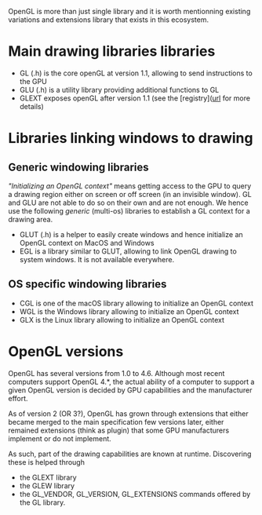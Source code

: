 OpenGL is more than just single library and it is worth mentionning existing variations and extensions library that exists in this ecosystem.


# Main drawing libraries libraries

* GL (.h) is the core openGL at version 1.1, allowing to send instructions to the GPU
* GLU (.h) is a utility library providing additional functions to GL
* GLEXT exposes openGL after version 1.1 (see the [registry]([url](https://registry.khronos.org/OpenGL/index_gl.php#headers) for more details)

# Libraries linking windows to drawing

## Generic windowing libraries

_"Initializing an OpenGL context"_ means getting access to the GPU to query a drawing region either on screen or off screen (in an invisible window). 
GL and GLU are not able to do so on their own and are not enough. 
We hence use the following _generic_ (multi-os) libraries to establish a GL context for a drawing area.

* GLUT (.h) is a helper to easily create windows and hence initialize an OpenGL context on MacOS and Windows
* EGL is a library similar to GLUT, allowing to link OpenGL drawing to system windows. It is not available everywhere.
 
## OS specific windowing libraries

* CGL is one of the macOS library allowing to initialize an OpenGL context
* WGL is the Windows library allowing to initialize an OpenGL context
* GLX is the Linux library allowing to initialize an OpenGL context

# OpenGL versions

OpenGL has several versions from 1.0 to 4.6. Although most recent computers support OpenGL 4.*, the actual ability of a computer to support a given 
OpenGL version is decided by GPU capabilities and the manufacturer effort.

As of version 2 (OR 3?), OpenGL has grown through extensions that either became merged to the main specification few versions later, 
either remained extensions (think as plugin) that some GPU manufacturers implement or do not implement.

As such, part of the drawing capabilities are known at runtime. Discovering these is helped through

* the GLEXT library
* the GLEW library
* the GL_VENDOR, GL_VERSION, GL_EXTENSIONS commands offered by the GL library. 
